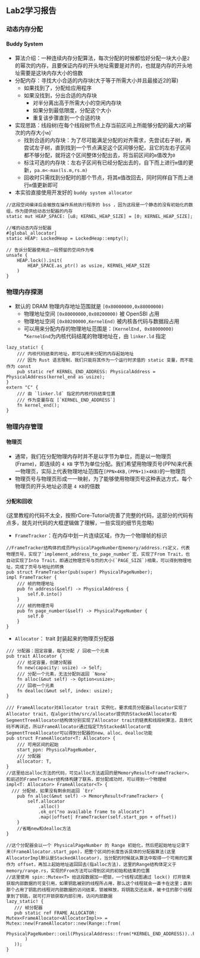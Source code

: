 ## Lab2学习报告

### 动态内存分配

#### Buddy System

* 算法介绍：一种连续内存分配算法，每次分配的时候都恰好分配一块大小是`2`的幂次的内存，且要保证内存的开头地址需要是对齐的，也就是内存的开头地址需要是这块内存大小的倍数
* 分配内存：寻找大小合适的内存块(大于等于所需大小并且最接近2的幂)
  * 如果找到了，分配给应用程序
  * 如果没找到，分出合适的内存块
    * 对半分离出高于所需大小的空闲内存块
    * 如果分到最低限度，分配这个大小
    * 重复该步骤直到一个合适的块
* 实现思路：线段树(在每个线段树节点上存当前区间上所能够分配的最大`2`的幂次的内存大小`m`)`
  * 找到合适的内存块：为了尽可能满足分配的对齐需求，先尝试右子树，再尝试左子树，直到找到一个节点满足这个区间够分配，且它的左右子区间都不够分配，就将这个区间整体分配出去，将当前区间的`m`值改为`0`
  * 标注可选的内存块：左右子区间有已经分配出去的，自下而上进行`m`值的更新，`pa.m<-max(ls.m,rs.m)`
  * 回收时只需找到分配时的那个节点，将其`m`值改回去，同时同样自下而上进行`m`值更新即可
* 本实验直接使用开发好的 `buddy system allocator`
```
//这段空间编译后会被放在操作系统执行程序的 bss ，因为这段是一个静态的没有初始化的数组，作为提供给动态分配器的内存
static mut HEAP_SPACE: [u8; KERNEL_HEAP_SIZE] = [0; KERNEL_HEAP_SIZE];
```
```
//堆的动态内存分配器
#[global_allocator]
static HEAP: LockedHeap = LockedHeap::empty();
```
```
// 告诉分配器使用这一段预留的空间作为堆
unsafe {
    HEAP.lock().init(
        HEAP_SPACE.as_ptr() as usize, KERNEL_HEAP_SIZE
    )
}
```
### 物理内存探测

* 默认的 DRAM 物理内存地址范围就是 `[0x80000000,0x88000000)`
  * 物理地址空间 `[0x80000000,0x80200000)` 被 OpenSBI 占用
  * 物理地址空间 `[0x80200000,KernelEnd)` 被内核各代码与数据段占用
  * 可以用来分配内存的物理地址范围是：`[KernelEnd, 0x88000000)`
    *`KernelEnd`为内核代码结尾的物理地址在，由 `linker.ld` 指定
```
lazy_static! {
    /// 内核代码结束的地址，即可以用来分配的内存起始地址
    /// 因为 Rust 语言限制，我们只能将其作为一个运行时求值的 static 变量，而不能作为 const
    pub static ref KERNEL_END_ADDRESS: PhysicalAddress = PhysicalAddress(kernel_end as usize);
}
extern "C" {
    /// 由 `linker.ld` 指定的内核代码结束位置
    /// 作为变量存在 [`KERNEL_END_ADDRESS`]
    fn kernel_end();
}
```
### 物理内存管理

#### 物理页
* 通常，我们在分配物理内存时并不是以字节为单位，而是以一物理页(Frame)，即连续的 `4 KB` 字节为单位分配。我们希望用物理页号(PPN)来代表一物理页，实际上代表物理地址范围在`[PPN×4KB,(PPN+1)×4KB)`的一物理页
* 物理页号与物理页形成一一映射，为了能够使用物理页号这种表达方式，每个物理页的开头地址必须是 `4 KB`的倍数
#### 分配和回收
(这里教程的代码不太全，按照rCore-Tutorial完善了完整的代码，这部分的代码有点多，就先对代码的大框逻辑做了理解，一些实现的细节先忽略)
* `FrameTracker`：在内存中划一片连续区域，作为一个物理帧的标识
```
//FrameTracker结构体的成员PhysicalPageNumber在memory/address.rs定义，代表物理页号，实现了`implement_address_to_page_number`宏，实现了From Trait，也自动实现了Into Trait，即通过物理页号与页的大小(`PAGE_SIZE`)相乘，可以得到物理地址，完成了页号与地址的转换
pub struct FrameTracker(pub(super) PhysicalPageNumber);
impl FrameTracker {
    /// 帧的物理地址
    pub fn address(&self) -> PhysicalAddress {
        self.0.into()
    }
    /// 帧的物理页号
    pub fn page_number(&self) -> PhysicalPageNumber {
        self.0
    }
}
```
* `Allocator`： trait 封装起来的物理页分配器
```
/// 分配器：固定容量，每次分配 / 回收一个元素
pub trait Allocator {
    /// 给定容量，创建分配器
    fn new(capacity: usize) -> Self;
    /// 分配一个元素，无法分配则返回 `None`
    fn alloc(&mut self) -> Option<usize>;
    /// 回收一个元素
    fn dealloc(&mut self, index: usize);
}
```
```
/// FrameAllocator对Allocator trait 实例化，要求成员分配器allocator实现了Allocator trait，在algorithm/src/allocator提供的StackedAllocator和SegmentTreeAllocator结构体分别实现了Allocator trait的链表和线段树算法，具体代码不再详述，所以FrameAllocator通过指定T为StackedAllocator或SegmentTreeAllocator可以得到分配器的new、alloc、dealloc功能
pub struct FrameAllocator<T: Allocator> {
    /// 可用区间的起始
    start_ppn: PhysicalPageNumber,
    /// 分配器
    allocator: T,
}
//这里给出alloc方法的代码，可见alloc方法返回的是MemoryResult<FrameTracker>，和前述的FrameTracker结构体构建了联系，即分配成功时，可以得到一个物理帧
impl<T: Allocator> FrameAllocator<T> {
  /// 分配帧，如果没有剩余则返回 `Err`
    pub fn alloc(&mut self) -> MemoryResult<FrameTracker> {
        self.allocator
            .alloc()
            .ok_or("no available frame to allocate")
            .map(|offset| FrameTracker(self.start_ppn + offset))
    }   
    //省略new和dealloc方法
}
```
 ```
//这个分配器会以一个 PhysicalPageNumber 的 Range 初始化，然后把起始地址记录下来(FrameAllocator.start_ppn)，把整个区间的长度告诉具体的分配器算法(这里AllocatorImpl默认是StackedAllocator)，当分配的时候就从算法中取得一个可用的位置作为 offset，再加上起始地址返回回去(指alloc方法)，这里的Range结构体定义于memory/range.rs，实现的From方法可以得到区间的初始和结束的位置
//这里使用 spin::Mutex<T> 给这段数据加一把锁，一个线程试图通过 lock() 打开锁来获取内部数据的可变引用，如果钥匙被别的线程所占用，那么这个线程就会一直卡在这里；直到那个占用了钥匙的线程对内部数据的访问结束，锁被释放，将钥匙交还出来，被卡住的那个线程拿到了钥匙，就可打开锁获取内部引用，访问内部数据
 lazy_static! {
    /// 帧分配器
    pub static ref FRAME_ALLOCATOR: Mutex<FrameAllocator<AllocatorImpl>> = Mutex::new(FrameAllocator::new(Range::from(
            PhysicalPageNumber::ceil(PhysicalAddress::from(*KERNEL_END_ADDRESS))..PhysicalPageNumber::floor(MEMORY_END_ADDRESS),
        )
    ));
}
```
